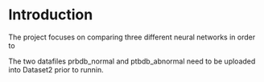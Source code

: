# Introduction

The project focuses on comparing three different neural networks in order to 



The two datafiles prbdb_normal and ptbdb_abnormal need to be uploaded into Dataset2 prior to runnin.
